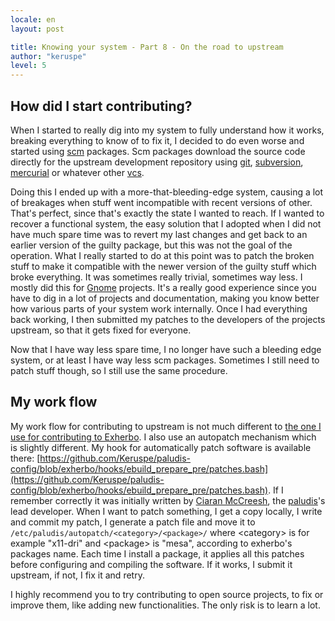 ```yaml
---
locale: en
layout: post

title: Knowing your system - Part 8 - On the road to upstream
author: "keruspe"
level: 5
---
```


## How did I start contributing?

When I started to really dig into my system to fully understand how it works, breaking everything to know of to fix it,
I decided to do even worse and started using [scm](http://en.wikipedia.org/wiki/Source_Control_Management) packages. Scm
packages download the source code directly for the upstream development repository using [git](http://git-scm.com/),
[subversion](http://subversion.tigris.org/), [mercurial](http://mercurial.selenic.com/) or whatever other
[vcs](http://en.wikipedia.org/wiki/Revision_control).

Doing this I ended up with a more-that-bleeding-edge system, causing a lot of breakages when stuff went incompatible
with recent versions of other. That's perfect, since that's exactly the state I wanted to reach. If I wanted to recover
a functional system, the easy solution that I adopted when I did not have much spare time was to revert my last changes
and get back to an earlier version of the guilty package, but this was not the goal of the operation. What I really
started to do at this point was to patch the broken stuff to make it compatible with the newer version of the guilty
stuff which broke everything. It was sometimes really trivial, sometimes way less. I mostly did this for [Gnome](http://www.gnome.org/)
projects. It's a really good experience since you have to dig in a lot of projects and documentation, making you know
better how various parts of your system work internally. Once I had everything back working, I then submitted my patches
to the developers of the projects upstream, so that it gets fixed for everyone.

Now that I have way less spare time, I no longer have such a bleeding edge system, or at least I have way less scm
packages. Sometimes I still need to patch stuff though, so I still use the same procedure.

## My work flow

My work flow for contributing to upstream is not much different to [the one I use for contributing to Exherbo](http://www.imagination-land.org/posts/2013-01-03-knowing-your-system---part-7---contributing-to-exherbo.html).
I also use an autopatch mechanism which is slightly different. My hook for automatically patch software is available
there: [https://github.com/Keruspe/paludis-config/blob/exherbo/hooks/ebuild_prepare_pre/patches.bash](https://github.com/Keruspe/paludis-config/blob/exherbo/hooks/ebuild_prepare_pre/patches.bash).
If I remember correctly it was initially written by [Ciaran McCreesh](http://ciaranm.wordpress.com/), the
[paludis](http://paludis.exherbo.org/)'s lead developer. When I want to patch something, I get a copy locally, I write
and commit my patch, I generate a patch file and move it to `/etc/paludis/autopatch/<category>/<package>/` where
&lt;category&gt; is for example "x11-dri" and &lt;package&gt; is "mesa", according to exherbo's packages name. Each time
I install a package, it applies all this patches before configuring and compiling the software. If it works, I submit it
upstream, if not, I fix it and retry.

I highly recommend you to try contributing to open source projects, to fix or improve them, like adding new
functionalities. The only risk is to learn a lot.
